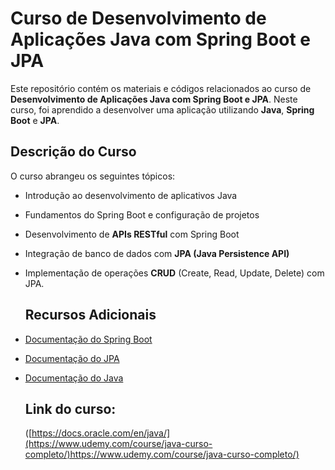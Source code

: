 # Curso de Desenvolvimento de Aplicações Java com Spring Boot e JPA

Este repositório contém os materiais e códigos relacionados ao curso de **Desenvolvimento de Aplicações Java com Spring Boot e JPA**. Neste curso, foi aprendido a desenvolver uma aplicação utilizando **Java**, **Spring Boot** e **JPA**.

## Descrição do Curso

O curso abrangeu os seguintes tópicos:

- Introdução ao desenvolvimento de aplicativos Java
- Fundamentos do Spring Boot e configuração de projetos
- Desenvolvimento de **APIs RESTful** com Spring Boot
- Integração de banco de dados com **JPA (Java Persistence API)**
- Implementação de operações **CRUD** (Create, Read, Update, Delete) com JPA.

  ## Recursos Adicionais

- [Documentação do Spring Boot](https://spring.io/projects/spring-boot)
- [Documentação do JPA](https://docs.oracle.com/javaee/7/tutorial/partpersist.htm)
- [Documentação do Java](https://docs.oracle.com/en/java/)

  ## Link do curso:
  ([https://docs.oracle.com/en/java/](https://www.udemy.com/course/java-curso-completo/)https://www.udemy.com/course/java-curso-completo/)
